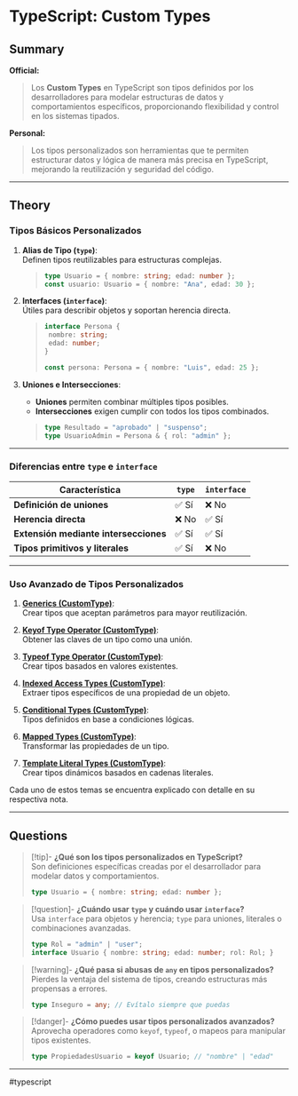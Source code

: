 # TypeScript: Custom Types
## Summary

**Official:**  
> Los **Custom Types** en TypeScript son tipos definidos por los desarrolladores para modelar estructuras de datos y comportamientos específicos, proporcionando flexibilidad y control en los sistemas tipados.

**Personal:**  
> Los tipos personalizados son herramientas que te permiten estructurar datos y lógica de manera más precisa en TypeScript, mejorando la reutilización y seguridad del código.

---

## Theory

### Tipos Básicos Personalizados

1. **Alias de Tipo (`type`)**:  
   Definen tipos reutilizables para estructuras complejas.  
   >```typescript
   >type Usuario = { nombre: string; edad: number };
   >const usuario: Usuario = { nombre: "Ana", edad: 30 };
   >```

2. **Interfaces (`interface`)**:  
   Útiles para describir objetos y soportan herencia directa.  
   >```typescript
   >interface Persona {
   >  nombre: string;
   >  edad: number;
   >}
   >
   >const persona: Persona = { nombre: "Luis", edad: 25 };
   >```

3. **Uniones e Intersecciones**:  
   - **Uniones** permiten combinar múltiples tipos posibles.  
   - **Intersecciones** exigen cumplir con todos los tipos combinados.  
   >```typescript
   >type Resultado = "aprobado" | "suspenso";
   >type UsuarioAdmin = Persona & { rol: "admin" };
   >```

---

### Diferencias entre `type` e `interface`

| Característica                | `type`                           | `interface`                      |
|-------------------------------|-----------------------------------|-----------------------------------|
| **Definición de uniones**     | ✅ Sí                            | ❌ No                            |
| **Herencia directa**          | ❌ No                            | ✅ Sí                            |
| **Extensión mediante intersecciones** | ✅ Sí                            | ✅ Sí                            |
| **Tipos primitivos y literales** | ✅ Sí                            | ❌ No                            |

---

### Uso Avanzado de Tipos Personalizados

1. [**Generics (CustomType)**](typescript_generics_customtype.md):  
   Crear tipos que aceptan parámetros para mayor reutilización.

2. [**Keyof Type Operator (CustomType)**](typescript_keyof_operator_customtype.md):  
   Obtener las claves de un tipo como una unión.

3. [**Typeof Type Operator (CustomType)**](typescript_typeof_operator_customtype.md):  
   Crear tipos basados en valores existentes.

4. [**Indexed Access Types (CustomType)**](typescript_indexed_access_customtype.md):  
   Extraer tipos específicos de una propiedad de un objeto.

5. [**Conditional Types (CustomType)**](typescript_conditional_types_customtype.md):  
   Tipos definidos en base a condiciones lógicas.

6. [**Mapped Types (CustomType)**](typescript_mapped_types_customtype.md):  
   Transformar las propiedades de un tipo.

7. [**Template Literal Types (CustomType)**](typescript_template_literal_customtype.md):  
   Crear tipos dinámicos basados en cadenas literales.


Cada uno de estos temas se encuentra explicado con detalle en su respectiva nota.

---

## Questions

>[!tip]- **¿Qué son los tipos personalizados en TypeScript?**  
> Son definiciones específicas creadas por el desarrollador para modelar datos y comportamientos.  
>```typescript
>type Usuario = { nombre: string; edad: number };
>```

>[!question]- **¿Cuándo usar `type` y cuándo usar `interface`?**  
> Usa `interface` para objetos y herencia; `type` para uniones, literales o combinaciones avanzadas.  
>```typescript
>type Rol = "admin" | "user";
>interface Usuario { nombre: string; edad: number; rol: Rol; }
>```

>[!warning]- **¿Qué pasa si abusas de `any` en tipos personalizados?**  
> Pierdes la ventaja del sistema de tipos, creando estructuras más propensas a errores.  
>```typescript
>type Inseguro = any; // Evítalo siempre que puedas
>```

>[!danger]- **¿Cómo puedes usar tipos personalizados avanzados?**  
> Aprovecha operadores como `keyof`, `typeof`, o mapeos para manipular tipos existentes.  
>```typescript
>type PropiedadesUsuario = keyof Usuario; // "nombre" | "edad"
>```
- - - 
#typescript 